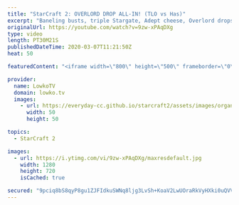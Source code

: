 ```yaml
---
title: "StarCraft 2: OVERLORD DROP ALL-IN! (TLO vs Has)"
excerpt: "Baneling busts, triple Stargate, Adept cheese, Overlord drops and more in this best-of-3 series of professional StarCraft 2 between Has and TLO. Both of these progamers are very well known to play unorthodox strategies. An awesome clash of playstyles.  PartinG vs Dark: https://youtu.be/B7NF-52Gdho Get"
originalUrl: https://youtube.com/watch?v=9zw-xPAqDXg
type: video
length: PT30M21S
publishedDateTime: 2020-03-07T11:21:50Z
heat: 50

featuredContent: "<iframe width=\"800\" height=\"500\" frameborder=\"0\" src=\"https://www.youtube.com/embed/9zw-xPAqDXg\" allow=\"accelerometer; autoplay; encrypted-media; gyroscope; picture-in-picture\" allowfullscreen></iframe>"

provider:
  name: LowkoTV
  domain: lowko.tv
  images:
    - url: https://everyday-cc.github.io/starcraft2/assets/images/organizations/lowko.tv-50x50.jpg
      width: 50
      height: 50

topics:
  - StarCraft 2

images:
  - url: https://i.ytimg.com/vi/9zw-xPAqDXg/maxresdefault.jpg
    width: 1280
    height: 720
    isCached: true

secured: "9pciq8bS8qyP8gu1ZJFIdkuSWNq8ljg3LvSh+KoaV2LwUOraRkVyHXki0uQVVdlL6exasObT9j56X4ZSdrS1O+U7jLSFC7QkVcYMgAqEYoOdIJ+TMPOPyEbdu4T/B7EqkNKqOVDrfK1JWlRa9G+EB6sOvpcDByqFI6zbzBipcD7rvlDFsLVoGfXykP3FZh91RyxdWc045ZJTUvNpMly04biaOAsBA9Ant5F2vc1M2GTIpS/0xnL/C52quhHqdBA/Ki0wgAFsIAOIRAR2enaVxWpcMQR0OI0jN2nDykKjOdFPQ+oQtVdI5iTMTrOYMWZf/KI/Jtej0CQu3KbOWUnXzeGM8kD7PhEilzGqZZXE7bF1UtX3Bs2i0NA/oo+x9M/LQnXun788AB6dZCNf2m8Pa3dDfX5MS9YcZhYY0LRD1Ic=;KCbPPsXg5JJSafEquEsbkQ=="
---
```


